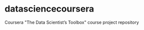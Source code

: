﻿datasciencecoursera
===================

Coursera "The Data Scientist’s Toolbox" course project repository
